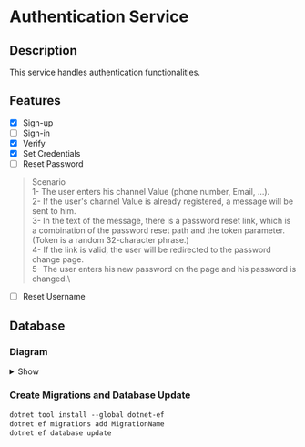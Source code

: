# Authentication Service

## Description

This service handles authentication functionalities.

## Features

- [x] Sign-up
- [ ] Sign-in
- [x] Verify
- [x] Set Credentials
- [ ] Reset Password
> Scenario\
1- The user enters his channel Value (phone number, Email, ...).\
2- If the user's channel Value is already registered, a message will be sent to him.\
3- In the text of the message, there is a password reset link, which is a combination of the password reset path and the token parameter. (Token is a random 32-character phrase.)\
4- If the link is valid, the user will be redirected to the password change page.\
5- The user enters his new password on the page and his password is changed.\

- [ ] Reset Username

## Database

### Diagram

<details>
  <summary>Show</summary>

![db-diagram](./Assets/database.jpg)
</details>

### Create Migrations and Database Update

```shell
dotnet tool install --global dotnet-ef
dotnet ef migrations add MigrationName
dotnet ef database update
```
